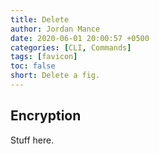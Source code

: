 ```yaml
---
title: Delete
author: Jordan Mance
date: 2020-06-01 20:00:57 +0500
categories: [CLI, Commands]
tags: [favicon]
toc: false
short: Delete a fig.
---
```


## Encryption

Stuff here.     